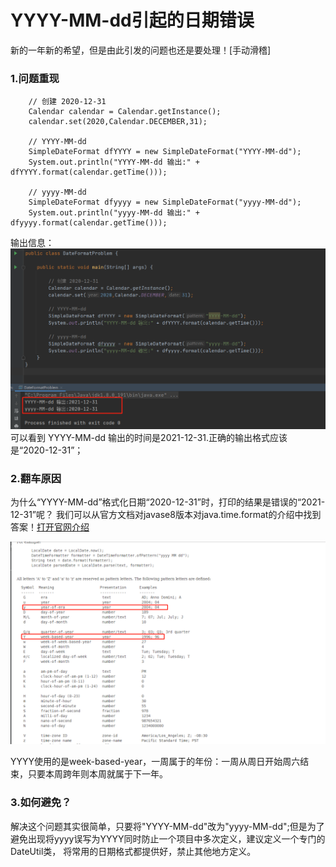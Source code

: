# YYYY-MM-dd引起的日期错误

新的一年新的希望，但是由此引发的问题也还是要处理！[手动滑稽]
### 1.问题重现
        // 创建 2020-12-31
        Calendar calendar = Calendar.getInstance();
        calendar.set(2020,Calendar.DECEMBER,31);

        // YYYY-MM-dd
        SimpleDateFormat dfYYYY = new SimpleDateFormat("YYYY-MM-dd");
        System.out.println("YYYY-MM-dd 输出:" + dfYYYY.format(calendar.getTime()));

        // yyyy-MM-dd
        SimpleDateFormat dfyyyy = new SimpleDateFormat("yyyy-MM-dd");
        System.out.println("yyyy-MM-dd 输出:" + dfyyyy.format(calendar.getTime()));
        
 输出信息： 
 ![image text](image/1.jpg)
 可以看到 YYYY-MM-dd 输出的时间是2021-12-31.正确的输出格式应该是“2020-12-31”；  

### 2.翻车原因
为什么“YYYY-MM-dd”格式化日期“2020-12-31”时，打印的结果是错误的“2021-12-31”呢？
我们可以从官方文档对javase8版本对java.time.format的介绍中找到答案！[打开官网介绍](https://docs.oracle.com/javase/8/docs/api/java/time/format/DateTimeFormatter.html#patterns)

![text](image/2.jpg)

YYYY使用的是week-based-year，一周属于的年份：一周从周日开始周六结束，只要本周跨年则本周就属于下一年。

### 3.如何避免？
解决这个问题其实很简单，只要将"YYYY-MM-dd"改为"yyyy-MM-dd";但是为了避免出现将yyyy误写为YYYY同时防止一个项目中多次定义，建议定义一个专门的DateUtil类，
将常用的日期格式都提供好，禁止其他地方定义。


